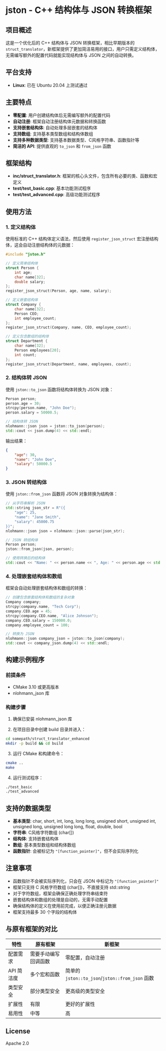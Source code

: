 # jston - C++ 结构体与 JSON 转换框架

## 项目概述

这是一个优化后的 C++ 结构体与 JSON 转换框架，相比早期版本的 `struct_translator`，新框架提供了更加简洁易用的接口，用户只需定义结构体，无需编写额外的配置代码就能实现结构体与 JSON 之间的自动转换。

## 平台支持
- **Linux**: 已在 Ubuntu 20.04 上测试通过

## 主要特点

- **零配置**: 用户创建结构体后无需编写额外的配置代码
- **自动注册**: 框架自动注册结构体元数据和转换函数
- **支持嵌套结构体**: 自动处理多层嵌套的结构体
- **支持数组**: 支持基本类型数组和结构体数组
- **支持多种数据类型**: 支持基本数据类型、C风格字符串、函数指针等
- **简洁的 API**: 提供直观的 `to_json` 和 `from_json` 函数

## 框架结构

- **inc/struct_translator.h**: 框架的核心头文件，包含所有必要的类、函数和宏定义
- **test/test_basic.cpp**: 基本功能测试程序
- **test/test_advanced.cpp**: 高级功能测试程序

## 使用方法

### 1. 定义结构体

使用标准的 C++ 结构体定义语法，然后使用 `register_json_struct` 宏注册结构体，这会自动注册结构体的元数据：

```cpp
#include "jston.h"

// 定义简单结构体
struct Person {
    int age;
    char name[32];
    double salary;
};
register_json_struct(Person, age, name, salary);

// 定义嵌套结构体
struct Company {
    char name[32];
    Person CEO;
    int employee_count;
};
register_json_struct(Company, name, CEO, employee_count);

// 定义包含数组的结构体
struct Department {
    char name[32];
    Person employees[20];
    int count;
};
register_json_struct(Department, name, employees, count);
```

### 2. 结构体转 JSON

使用 `jston::to_json` 函数将结构体转换为 JSON 对象：

```cpp
Person person;
person.age = 30;
strcpy(person.name, "John Doe");
person.salary = 50000.5;

// 结构体转 JSON
nlohmann::json json = jston::to_json(person);
std::cout << json.dump(4) << std::endl;
```

输出结果：

```json
{
    "age": 30,
    "name": "John Doe",
    "salary": 50000.5
}
```

### 3. JSON 转结构体

使用 `jston::from_json` 函数将 JSON 对象转换为结构体：

```cpp
// 从字符串解析 JSON
std::string json_str = R"({
    "age": 25,
    "name": "Jane Smith",
    "salary": 45000.75
})";
nlohmann::json json = nlohmann::json::parse(json_str);

// JSON 转结构体
Person person;
jston::from_json(json, person);

// 使用转换后的结构体
std::cout << "Name: " << person.name << ", Age: " << person.age << std::endl;
```

### 4. 处理嵌套结构体和数组

框架会自动处理嵌套结构体和数组的转换：

```cpp
// 创建包含嵌套结构体和数组的复杂对象
Company company;
strcpy(company.name, "Tech Corp");
company.CEO.age = 45;
strcpy(company.CEO.name, "Alice Johnson");
company.CEO.salary = 150000.0;
company.employee_count = 100;

// 转换为 JSON
nlohmann::json company_json = jston::to_json(company);
std::cout << company_json.dump(4) << std::endl;
```

## 构建示例程序

### 前提条件

- CMake 3.10 或更高版本
- nlohmann_json 库

### 构建步骤

1. 确保已安装 nlohmann_json 库

2. 在项目目录中创建 build 目录并进入：

```bash
cd somepath/struct_translator_enhanced
mkdir -p build && cd build
```

3. 运行 CMake 和构建命令：

```bash
cmake ..
make
```

4. 运行测试程序：

```bash
./test_basic
./test_advanced
```

## 支持的数据类型

- **基本类型**: char, short, int, long, long long, unsigned short, unsigned int, unsigned long, unsigned long long, float, double, bool
- **字符串**: C风格字符数组 (char[])
- **结构体**: 支持嵌套结构体
- **数组**: 基本类型数组和结构体数组
- **函数指针**: 会被标记为 `"[function_pointer]"`，但不会实际序列化

## 注意事项

- 函数指针不会被实际序列化，只会在 JSON 中标记为 `"[function_pointer]"`
- 框架只支持 C 风格字符数组 (char[])，不直接支持 std::string
- 对于字符数组，框架会确保正确处理字符串结束符
- 嵌套结构体和数组的处理是自动的，无需手动配置
- 确保结构体的定义在使用前完成，以便正确注册元数据
- 框架支持最多 30 个字段的结构体

## 与原有框架的对比

| 特性 | 原有框架 | 新框架 |
|------|---------|-------|
| 配置需求 | 需要手动编写回调函数 | 零配置，自动注册 |
| API 简洁度 | 多个宏和函数 | 简单的 `jston::to_json`/`jston::from_json` 函数 |
| 类型安全 | 部分类型安全 | 更高级的类型安全 |
| 扩展性 | 有限 | 更好的扩展性 |
| 易用性 | 中等 | 高 |

## License

Apache 2.0
